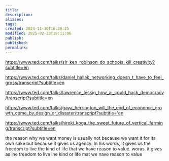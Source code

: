 ```yaml
---
title: 
description: 
aliases: 
tags: 
created: 2024-11-10T16:28:25
modified: 2025-02-23T19:11:06
publish: 
published: 
permalink: 
---
```


https://www.ted.com/talks/sir_ken_robinson_do_schools_kill_creativity?subtitle=en

https://www.ted.com/talks/daniel_hallak_networking_doesn_t_have_to_feel_gross/transcript?subtitle=en

https://www.ted.com/talks/lawrence_lessig_how_ai_could_hack_democracy/transcript?subtitle=en

https://www.ted.com/talks/gaya_herrington_will_the_end_of_economic_growth_come_by_design_or_disaster/transcript?subtitle='en


https://www.ted.com/talks/hiroki_koga_the_sweet_future_of_vertical_farming/transcript?subtitle=en


the reason why we want money is usually not because we want it for its own sake but because it gives us agency. In his
words, it gives us the freedom to live the kind of life that we have reason to value. woras. it gives as ine treedom to live ine kind or life mat we nave reason to value
